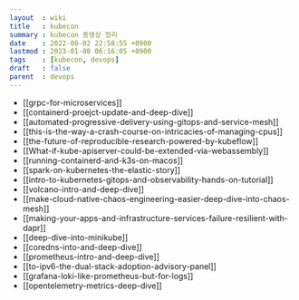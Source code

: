 ```yaml
---
layout  : wiki
title   : kubecon
summary : kubecon 동영상 정리
date    : 2022-08-02 22:58:55 +0900
lastmod : 2023-01-08 06:16:05 +0900
tags    : [kubecon, devops]
draft   : false
parent  : devops
---
```


- [[grpc-for-microservices]]
- [[containerd-proejct-update-and-deep-dive]]
- [[automated-progressive-delivery-using-gitops-and-service-mesh]]
- [[this-is-the-way-a-crash-course-on-intricacies-of-managing-cpus]]
- [[the-future-of-reproducible-research-powered-by-kubeflow]]
- [[What-if-kube-apiserver-could-be-extended-via-webassembly]]
- [[running-containerd-and-k3s-on-macos]]
- [[spark-on-kubernetes-the-elastic-story]]
- [[intro-to-kubernetes-gitops-and-observability-hands-on-tutorial]]
- [[volcano-intro-and-deep-dive]]
- [[make-cloud-native-chaos-engineering-easier-deep-dive-into-chaos-mesh]]
- [[making-your-apps-and-infrastructure-services-failure-resilient-with-dapr]]
- [[deep-dive-into-minikube]]
- [[coredns-into-and-deep-dive]]
- [[prometheus-intro-and-deep-dive]]
- [[to-ipv6-the-dual-stack-adoption-advisory-panel]]
- [[grafana-loki-like-prometheus-but-for-logs]]
- [[opentelemetry-metrics-deep-dive]]
